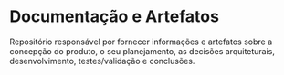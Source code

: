 # Documentação e Artefatos

Repositório responsável por fornecer informações e artefatos sobre a concepção do produto, o seu planejamento, as decisões arquiteturais, desenvolvimento, testes/validação e conclusões.